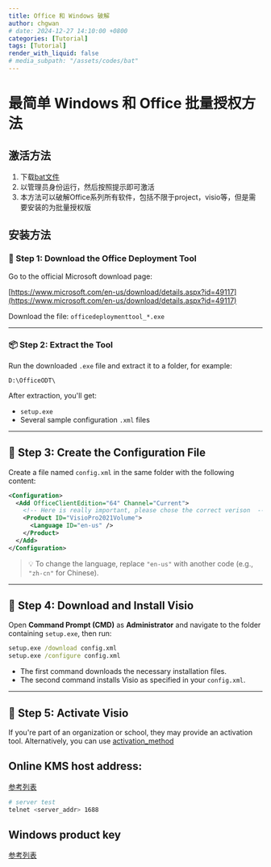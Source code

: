 ```yaml
---
title: Office 和 Windows 破解
author: chgwan
# date: 2024-12-27 14:10:00 +0800
categories: [Tutorial]
tags: [Tutorial]
render_with_liquid: false
# media_subpath: "/assets/codes/bat"
---
```


# 最简单 Windows 和 Office 批量授权方法

## 激活方法 <span id="jump"> </span>

1. 下载[bat文件](/assets/codes/bat/activate.bat)
2. 以管理员身份运行，然后按照提示即可激活
3. 本方法可以破解Office系列所有软件，包括不限于project，visio等，但是需要安装的为批量授权版
   
## 安装方法

### 🧰 Step 1: Download the Office Deployment Tool

Go to the official Microsoft download page:

[https://www.microsoft.com/en-us/download/details.aspx?id=49117](https://www.microsoft.com/en-us/download/details.aspx?id=49117)

Download the file: `officedeploymenttool_*.exe`

---

### 📦 Step 2: Extract the Tool

Run the downloaded `.exe` file and extract it to a folder, for example:

```
D:\OfficeODT\
```

After extraction, you'll get:

* `setup.exe`
* Several sample configuration `.xml` files

---

## 📝 Step 3: Create the Configuration File

Create a file named `config.xml` in the same folder with the following content:

```xml
<Configuration>
  <Add OfficeClientEdition="64" Channel="Current">
    <!-- Here is really important, please chose the correct verison  -->
    <Product ID="VisioPro2021Volume"> 
      <Language ID="en-us" />
    </Product>
  </Add>
</Configuration>
```

> 💡 To change the language, replace `"en-us"` with another code (e.g., `"zh-cn"` for Chinese).

---

## 💾 Step 4: Download and Install Visio

Open **Command Prompt (CMD)** as **Administrator** and navigate to the folder containing `setup.exe`, then run:

```cmd
setup.exe /download config.xml
setup.exe /configure config.xml
```

* The first command downloads the necessary installation files.
* The second command installs Visio as specified in your `config.xml`.

---

## 🔑 Step 5: Activate Visio

If you're part of an organization or school, they may provide an activation tool. Alternatively, you can use [activation_method](#jump)


## Online KMS host address:

[参考列表](https://github.com/ShadowsLunarfox/kms-server-list/blob/main/README.md)

```bash
# server test
telnet <server_addr> 1688
```

## Windows product key

[参考列表](https://gist.github.com/rvrsh3ll/0810c6ed60e44cf7932e4fbae25880df#kms-client-product-keys-1)